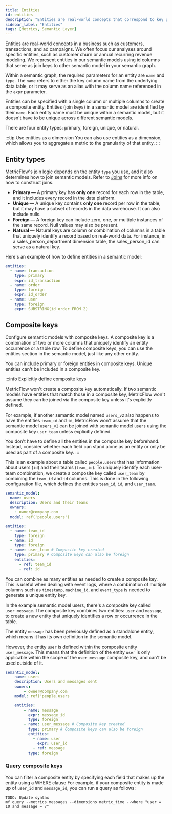 ```yaml
---
title: Entities
id: entities
description: "Entities are real-world concepts that correspond to key parts of your business, such as customers, transactions, and ad campaigns."
sidebar_label: "Entities"
tags: [Metrics, Semantic Layer]
---
```


Entities are real-world concepts in a business such as customers, transactions, and ad campaigns. We often focus our analyses around specific entities, such as customer churn or annual recurring revenue modeling. We represent entities in our semantic models using id columns that serve as join keys to other semantic model in your semantic graph.

Within a semantic graph, the required parameters for an entity are `name` and `type`. The `name` refers to either the key column name from the underlying data table, or it may serve as an alias with the column name referenced in the `expr` parameter.

Entities can be specified with a single column or multiple columns to create a composite entity. Entities (join keys) in a semantic model are identified by their `name`. Each entity name must be unique within a semantic model, but it doesn't have to be unique across different semantic models.

There are four entity types: primary, foreign, unique, or natural.

:::tip Use entities as a dimension
You can also use entities as a dimension, which allows you to aggregate a metric to the granularity of that entity.
:::


## Entity types

MetricFlow's join logic depends on the entity `type` you use, and it also determines how to join semantic models. Refer to [Joins](/docs/build/join-logi) for more info on how to construct joins.

* **Primary &mdash;** A primary key has **only one** record for each row in the table, and it includes every record in the data platform.
* **Unique &mdash;** A unique key contains **only one** record per row in the table, but it may have a subset of records in the data warehouse. It can also include nulls.
* **Foreign &mdash;** A foreign key can include zero, one, or multiple instances of the same record. Null values may also be present.
* **Natural &mdash;** Natural keys are column or combination of columns in a table that uniquely identify a record based on real-world data. For instance, in a sales_person_department dimension table, the sales_person_id can serve as a natural key.

Here's an example of how to define entities in a semantic model:

``` yaml
entities:
  - name: transaction
    type: primary
    expr: id_transaction
  - name: order
    type: foreign
    expr: id_order
  - name: user
    type: foreign
    expr: SUBSTRING(id_order FROM 2)
```

## Composite keys

Configure semantic models with composite keys. A composite key is a combination of two or more columns that uniquely identify an entity occurrence or a table row. To define composite keys, you can use the entities section in the semantic model, just like any other entity.

You can include primary or foreign entities in composite keys. Unique entities can't be included in a composite key. 

:::info Explicitly define composite keys

MetricFlow won't create a composite key automatically. If two semantic models have entities that match those in a composite key, MetricFlow won't assume they can be joined via the composite key unless it's explicitly defined. 

For example, if another semantic model named `users_v2` also happens to have the entities `team_id` and `id`, MetricFlow won't assume that the semantic model `users_v2` can be joined with semantic model `users` using the composite key `user_team` unless explicitly defined.

You don't have to define all the entities in the composite key beforehand. Instead, consider whether each field can stand alone as an entity or only be used as part of a composite key.
:::

<Tabs>
<TabItem value="example1" label="Example 1">

This is an example about a table called `people.users` that has information about users (`id`) and their teams (`team_id`). To uniquely identify each user-team combination, we create a composite key called `user_team` by combining the `team_id` and `id` columns. This is done in the following configuration file, which defines the entities `team_id`, `id`, and `user_team`.

```yaml
semantic_model: 
  name: users 
  description: Users and their teams 
  owners: 
    - owner@company.com 
  model: ref('people.users') 

entities: 
  - name: team_id 
    type: foreign 
  - name: id 
    type: foreign 
  - name: user_team # Composite key created 
    type: primary # Composite keys can also be foreign 
    entities: 
      - ref: team_id 
      - ref: id 

```

You can combine as many entities as needed to create a composite key. This is useful when dealing with event logs, where a combination of multiple columns such as `timestamp`, `machine_id`, and `event_type` is needed to generate a unique entity key.

</TabItem>

<TabItem value="example2" label="Example 2">

In the example semantic model users, there's a composite key called `user_message`. The composite key combines two entities: `user` and `message`, to create a new entity that uniquely identifies a row or occurrence in the table.

The entity `message` has been previously defined as a standalone entity, which means it has its own definition in the semantic model.

However, the entity `user` is defined within the composite entity `user_message`. This means that the definition of the entity `user` is only applicable within the scope of the `user_message` composite key, and can't be used outside of it.

```yaml
semantic_model: 
    name: users 
    description: Users and messages sent 
    owners: 
        - owner@company.com 
    model: ref('people.users

    entities: 
        - name: message
          expr: message_id
          type: foreign 
        - name: user_message # Composite key created 
          type: primary # Composite keys can also be foreign 
          entities: 
            - name: user 
              expr: user_id 
            - ref: message  
          type: foreign 

```
</TabItem>
</Tabs>

### Query composite keys

You can filter a composite entity by specifying each field that makes up the entity using a WHERE clause For example, if your composite entity is made up of `user_id` and `message_id`, you can run a query as follows:

```
TODO: Update syntax
mf query --metrics messages --dimensions metric_time --where "user = 10 and message = 7"
```

